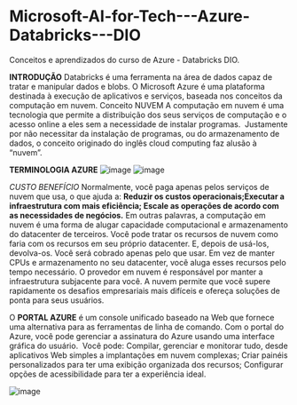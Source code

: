 # Microsoft-AI-for-Tech---Azure-Databricks---DIO
Conceitos e aprendizados do curso de Azure - Databricks DIO. 

**INTRODUÇÃO**
Databricks é uma ferramenta na área de dados capaz de tratar e manipular dados e blobs.
O Microsoft Azure é uma plataforma destinada à execução de aplicativos e serviços, baseada nos conceitos da computação em nuvem.​
Conceito NUVEM A computação em nuvem é uma tecnologia que permite a distribuição dos seus serviços de computação e o acesso online a eles sem a necessidade de instalar programas. ​
Justamente por não necessitar da instalação de programas, ou do armazenamento de dados, o conceito originado do inglês cloud computing faz alusão à “nuvem”.​

**TERMINOLOGIA AZURE**
​![image](https://github.com/user-attachments/assets/9854aad6-a892-4f37-a833-63538dc37b90)
![image](https://github.com/user-attachments/assets/1fdb08d5-a226-476f-b9fa-0e23a0909aab)

*CUSTO BENEFÍCIO*
Normalmente, você paga apenas pelos serviços de nuvem que usa, o que ajuda a:​
**Reduzir os custos operacionais;​
Executar a infraestrutura com mais eficiência;​
Escale as operações de acordo com as necessidades de negócios.​**
Em outras palavras, a computação em nuvem é uma forma de alugar capacidade computacional e armazenamento do datacenter de terceiros. Você pode tratar os recursos de nuvem como faria com os recursos em seu próprio datacenter. E, depois de usá-los, devolva-os. Você será cobrado apenas pelo que usar.
Em vez de manter CPUs e armazenamento no seu datacenter, você aluga esses recursos pelo tempo necessário. O provedor em nuvem é responsável por manter a infraestrutura subjacente para você. A nuvem permite que você supere rapidamente os desafios empresariais mais difíceis e ofereça soluções de ponta para seus usuários.​

O **PORTAL AZURE** é um console unificado baseado na Web que fornece uma alternativa para as ferramentas de linha de comando. ​
Com o portal do Azure, você pode gerenciar a assinatura do Azure usando uma interface gráfica do usuário. ​
Você pode:​
Compilar, gerenciar e monitorar tudo, desde aplicativos Web simples a implantações em nuvem complexas;​
Criar painéis personalizados para ter uma exibição organizada dos recursos;​
Configurar opções de acessibilidade para ter a experiência ideal.​

![image](https://github.com/user-attachments/assets/33495713-7b6c-48ac-a6b6-23187a3ae450)




